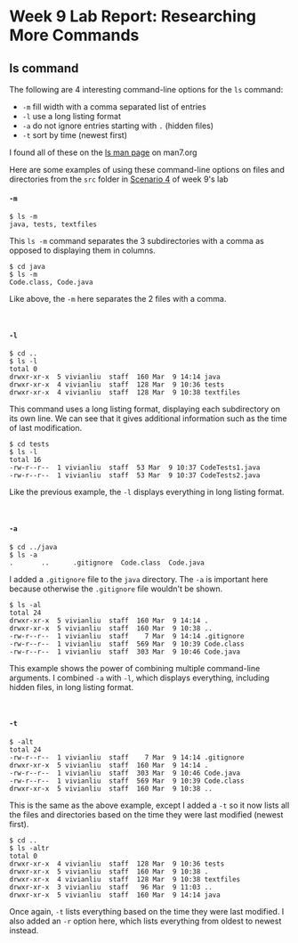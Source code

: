 # Week 9 Lab Report: Researching More Commands
## ls command

The following are 4 interesting command-line options for the `ls` command:

* `-m` fill width with a comma separated list of entries
* `-l` use a long listing format
* `-a` do not ignore entries starting with `.` (hidden files)
* `-t` sort by time (newest first)

I found all of these on the [ls man page](https://man7.org/linux/man-pages/man1/ls.1.html) on man7.org

Here are some examples of using these command-line options on files and directories from the `src` folder in [Scenario 4](https://ucsd-cse15l-w23.github.io/week/week9/#scenario-4) of week 9's lab


#### `-m`

```
$ ls -m
java, tests, textfiles
```
This `ls -m` command separates the 3 subdirectories with a comma as opposed to displaying them in columns.

```
$ cd java
$ ls -m
Code.class, Code.java
```
Like above, the `-m` here separates the 2 files with a comma.

<br>

#### `-l`

```
$ cd ..
$ ls -l
total 0
drwxr-xr-x  5 vivianliu  staff  160 Mar  9 14:14 java
drwxr-xr-x  4 vivianliu  staff  128 Mar  9 10:36 tests
drwxr-xr-x  4 vivianliu  staff  128 Mar  9 10:38 textfiles
```
This command uses a long listing format, displaying each subdirectory on its own line. We can see that it gives additional information such as the time of last modification.

```
$ cd tests
$ ls -l
total 16
-rw-r--r--  1 vivianliu  staff  53 Mar  9 10:37 CodeTests1.java
-rw-r--r--  1 vivianliu  staff  53 Mar  9 10:37 CodeTests2.java
```
Like the previous example, the `-l` displays everything in long listing format.

<br>

#### `-a`

```
$ cd ../java
$ ls -a
.		..		.gitignore	Code.class	Code.java
```
I added a `.gitignore` file to the `java` directory. The `-a` is important here because otherwise the `.gitignore` file wouldn't be shown.

```
$ ls -al
total 24
drwxr-xr-x  5 vivianliu  staff  160 Mar  9 14:14 .
drwxr-xr-x  5 vivianliu  staff  160 Mar  9 10:38 ..
-rw-r--r--  1 vivianliu  staff    7 Mar  9 14:14 .gitignore
-rw-r--r--  1 vivianliu  staff  569 Mar  9 10:39 Code.class
-rw-r--r--  1 vivianliu  staff  303 Mar  9 10:46 Code.java
```
This example shows the power of combining multiple command-line arguments. I combined `-a` with `-l`, which displays everything, including hidden files, in long listing format.

<br>

#### `-t`

```
$ -alt
total 24
-rw-r--r--  1 vivianliu  staff    7 Mar  9 14:14 .gitignore
drwxr-xr-x  5 vivianliu  staff  160 Mar  9 14:14 .
-rw-r--r--  1 vivianliu  staff  303 Mar  9 10:46 Code.java
-rw-r--r--  1 vivianliu  staff  569 Mar  9 10:39 Code.class
drwxr-xr-x  5 vivianliu  staff  160 Mar  9 10:38 ..
```
This is the same as the above example, except I added a `-t` so it now lists all the files and directories based on the time they were last modified (newest first).

```
$ cd ..
$ ls -altr
total 0
drwxr-xr-x  4 vivianliu  staff  128 Mar  9 10:36 tests
drwxr-xr-x  5 vivianliu  staff  160 Mar  9 10:38 .
drwxr-xr-x  4 vivianliu  staff  128 Mar  9 10:38 textfiles
drwxr-xr-x  3 vivianliu  staff   96 Mar  9 11:03 ..
drwxr-xr-x  5 vivianliu  staff  160 Mar  9 14:14 java
```
Once again, `-t` lists everything based on the time they were last modified. I also added an `-r` option here, which lists everything from oldest to newest instead.
